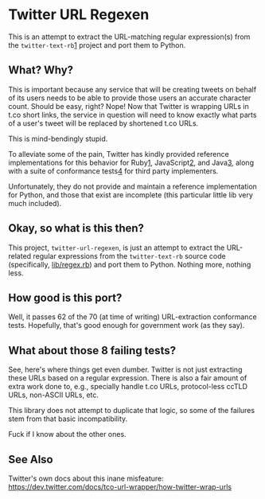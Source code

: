# Twitter URL Regexen

This is an attempt to extract the URL-matching regular expression(s) from the
`twitter-text-rb`[1] project and port them to Python.

## What? Why?

This is important because any service that will be creating tweets on behalf
of its users needs to be able to provide those users an accurate character
count. Should be easy, right?  Nope! Now that Twitter is wrapping URLs in t.co
short links, the service in question will need to know exactly what parts of a
user's tweet will be replaced by shortened t.co URLs.

This is mind-bendingly stupid.

To alleviate some of the pain, Twitter has kindly provided reference
implementations for this behavior for Ruby[1], JavaScript[2], and Java[3],
along with a suite of conformance tests[4] for third party implementers.

Unfortunately, they do not provide and maintain a reference implementation for
Python, and those that exist are incomplete (this particular little lib very
much included).

## Okay, so what is this then?

This project, `twitter-url-regexen`, is just an attempt to extract the
URL-related regular expressions from the `twitter-text-rb` source code
(specifically, [lib/regex.rb][5]) and port them to Python.  Nothing more,
nothing less.

## How good is this port?

Well, it passes 62 of the 70 (at time of writing) URL-extraction conformance
tests. Hopefully, that's good enough for government work (as they say).

## What about those 8 failing tests?

See, here's where things get even dumber. Twitter is not just extracting these
URLs based on a regular expression. There is also a fair amount of extra work
done to, e.g., specially handle t.co URLs, protocol-less ccTLD URLs, non-ASCII
URLs, etc.

This library does not attempt to duplicate that logic, so some of the failures
stem from that basic incompatibility.

Fuck if I know about the other ones.

## See Also

Twitter's own docs about this inane misfeature:
https://dev.twitter.com/docs/tco-url-wrapper/how-twitter-wrap-urls


[1]: https://github.com/twitter/twitter-text-rb
[2]: https://github.com/twitter/twitter-text-js
[3]: https://github.com/twitter/twitter-text-java
[4]: https://github.com/twitter/twitter-text-conformance
[5]: https://github.com/twitter/twitter-text-rb/blob/master/lib/regex.rb
